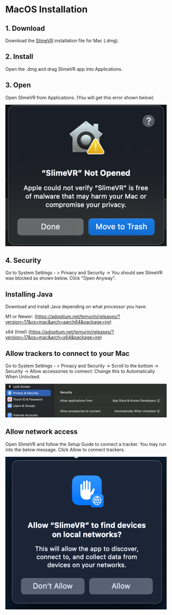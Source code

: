# MacOS Installation

## 1. Download

Download the [SlimeVR](https://github.com/SlimeVR/SlimeVR-Server/releases/latest/download/SlimeVR-mac.dmg) installation file for Mac (.dmg).
## 2. Install

Open the .dmg and drag SlimeVR app into Applications.

## 3. Open

Open SlimeVR from Applications. (You will get this error shown below)

![mac1](../assets/img/mac%201.png)

## 4. Security

Go to System Settings - > Privacy and Security -> You should see SlimeVR was blocked as shown below. Click "Open Anyway". 


## Installing Java

Download and install Java depending on what processor you have.

M1 or Newer: 
(https://adoptium.net/temurin/releases/?version=17&os=mac&arch=aarch64&package=jre)

x64 (Intel)
(https://adoptium.net/temurin/releases/?version=17&os=mac&arch=x64&package=jre)

## Allow trackers to connect to your Mac

Go to System Settings - > Privacy and Security -> Scroll to the bottom -> Security -> Allow accessories to connect: Change this to Automatically When Unlocked.

![mac2](../assets/img/mac%202.png)


## Allow network access

Open SlimeVR and follow the Setup Guide to connect a tracker. You may run into the below message. Click Allow to connect trackers. 

![mac3](../assets/img/mac%203.png)


